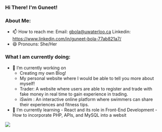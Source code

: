 ### Hi There! I'm Guneet!

<!--
**GuneetBola/GuneetBola** is a ✨ _special_ ✨ repository because its `README.md` (this file) appears on your GitHub profile.
-->

### About Me:
- 📫 How to reach me: 
      Email: gbola@uwaterloo.ca
      Linkedin: https://www.linkedin.com/in/guneet-bola-77ab821a7/
- 😄 Pronouns: She/Her


### What I am currently doing:
- 🔭 I’m currently working on 
     - Creating my own Blog!
     - My personal website where I would be able to tell you more about myself!
     - Trader: A website where users are able to register and trade with fake money in real time to gain experience in trading.
     - iSwim : An interactive online platform where swimmers can share their experiences and fitness tips.
- 🌱 I’m currently learning 
      - React and its role in Front-End Development
      - How to incorporate PHP, APIs, and MySQL into a websit

<img align="center" src="https://github-readme-stats.vercel.app/api//?username=GuneetBola&theme=<THEME_NAME>" />



